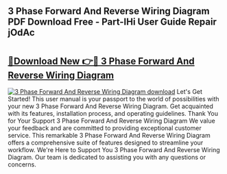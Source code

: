 ## 3 Phase Forward And Reverse Wiring Diagram PDF Download Free - Part-IHi User Guide Repair jOdAc

# <h2><a href="http://dflr34k.blite.top/?on=3+Phase+Forward+And+Reverse+Wiring+Diagram">🔗Download New 👉🔴 3 Phase Forward And Reverse Wiring Diagram</a></h2>

[![3 Phase Forward And Reverse Wiring Diagram download](https://i.imgur.com/lujVjoI.png)](http://dflr34k.blite.top/?on=3+Phase+Forward+And+Reverse+Wiring+Diagram)
Let's Get Started! This user manual is your passport to the world of possibilities with your new 3 Phase Forward And Reverse Wiring Diagram. Get acquainted with its features, installation process, and operating guidelines. Thank You for Your Support 3 Phase Forward And Reverse Wiring Diagram We value your feedback and are committed to providing exceptional customer service. This remarkable 3 Phase Forward And Reverse Wiring Diagram offers a comprehensive suite of features designed to streamline your workflow. We're Here to Support You 3 Phase Forward And Reverse Wiring Diagram. Our team is dedicated to assisting you with any questions or concerns.
